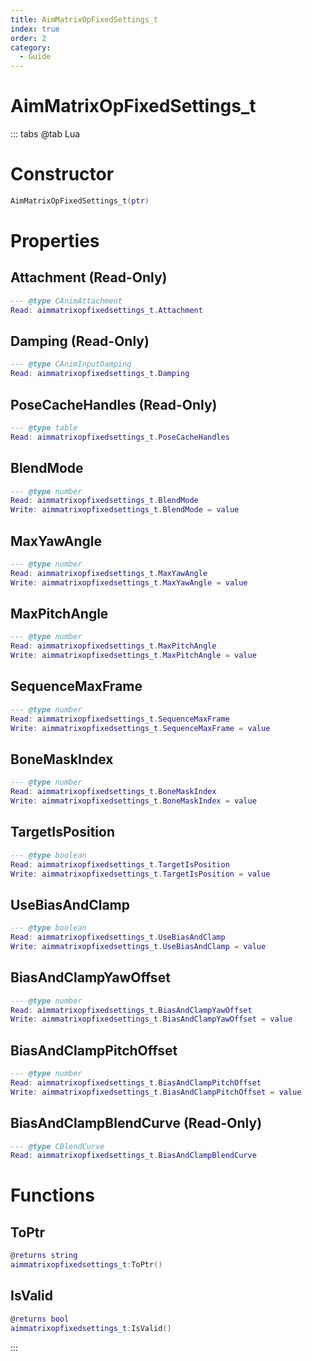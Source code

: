```yaml
---
title: AimMatrixOpFixedSettings_t
index: true
order: 2
category:
  - Guide
---
```


# AimMatrixOpFixedSettings_t

::: tabs
@tab Lua
# Constructor
```lua
AimMatrixOpFixedSettings_t(ptr)
```
# Properties
## Attachment (Read-Only)
```lua
--- @type CAnimAttachment
Read: aimmatrixopfixedsettings_t.Attachment
```
## Damping (Read-Only)
```lua
--- @type CAnimInputDamping
Read: aimmatrixopfixedsettings_t.Damping
```
## PoseCacheHandles (Read-Only)
```lua
--- @type table
Read: aimmatrixopfixedsettings_t.PoseCacheHandles
```
## BlendMode 
```lua
--- @type number
Read: aimmatrixopfixedsettings_t.BlendMode
Write: aimmatrixopfixedsettings_t.BlendMode = value
```
## MaxYawAngle 
```lua
--- @type number
Read: aimmatrixopfixedsettings_t.MaxYawAngle
Write: aimmatrixopfixedsettings_t.MaxYawAngle = value
```
## MaxPitchAngle 
```lua
--- @type number
Read: aimmatrixopfixedsettings_t.MaxPitchAngle
Write: aimmatrixopfixedsettings_t.MaxPitchAngle = value
```
## SequenceMaxFrame 
```lua
--- @type number
Read: aimmatrixopfixedsettings_t.SequenceMaxFrame
Write: aimmatrixopfixedsettings_t.SequenceMaxFrame = value
```
## BoneMaskIndex 
```lua
--- @type number
Read: aimmatrixopfixedsettings_t.BoneMaskIndex
Write: aimmatrixopfixedsettings_t.BoneMaskIndex = value
```
## TargetIsPosition 
```lua
--- @type boolean
Read: aimmatrixopfixedsettings_t.TargetIsPosition
Write: aimmatrixopfixedsettings_t.TargetIsPosition = value
```
## UseBiasAndClamp 
```lua
--- @type boolean
Read: aimmatrixopfixedsettings_t.UseBiasAndClamp
Write: aimmatrixopfixedsettings_t.UseBiasAndClamp = value
```
## BiasAndClampYawOffset 
```lua
--- @type number
Read: aimmatrixopfixedsettings_t.BiasAndClampYawOffset
Write: aimmatrixopfixedsettings_t.BiasAndClampYawOffset = value
```
## BiasAndClampPitchOffset 
```lua
--- @type number
Read: aimmatrixopfixedsettings_t.BiasAndClampPitchOffset
Write: aimmatrixopfixedsettings_t.BiasAndClampPitchOffset = value
```
## BiasAndClampBlendCurve (Read-Only)
```lua
--- @type CBlendCurve
Read: aimmatrixopfixedsettings_t.BiasAndClampBlendCurve
```
# Functions
## ToPtr
```lua
@returns string
aimmatrixopfixedsettings_t:ToPtr()
```
## IsValid
```lua
@returns bool
aimmatrixopfixedsettings_t:IsValid()
```

:::